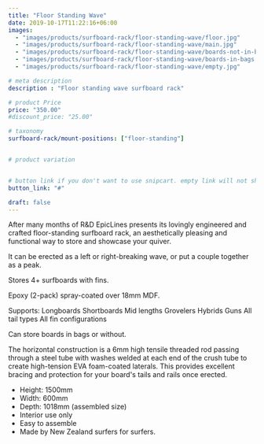 ```yaml
---
title: "Floor Standing Wave"
date: 2019-10-17T11:22:16+06:00
images: 
  - "images/products/surfboard-rack/floor-standing-wave/floor.jpg"
  - "images/products/surfboard-rack/floor-standing-wave/main.jpg"
  - "images/products/surfboard-rack/floor-standing-wave/boards-not-in-bags.jpg"
  - "images/products/surfboard-rack/floor-standing-wave/boards-in-bags.jpg"
  - "images/products/surfboard-rack/floor-standing-wave/empty.jpg"

# meta description
description : "Floor standing wave surfboard rack"

# product Price
price: "350.00"
#discount_price: "25.00"

# taxonomy
surfboard-rack/mount-positions: ["floor-standing"]


# product variation


# button link if you don't want to use snipcart. empty link will not show button
button_link: "#"

draft: false
---
```


After many months of R&D EpicLines presents its lovingly engineered and crafted floor-standing surfboard rack, an aesthetically pleasing and functional way to store and showcase your quiver.

It can be erected as a left or right-breaking wave, or put a couple together as a peak.

Stores 4+ surfboards with fins.

Epoxy (2-pack) spray-coated over 18mm MDF.

Supports:
  Longboards
  Shortboards
  Mid lengths
  Grovelers
  Hybrids
  Guns
  All tail types
  All fin configurations

Can store boards in bags or without.

The horizontal construction is a 6mm high tensile threaded rod passing through a steel tube with washes welded at each end of the crush tube
to create high-tension EVA foam-coated laterals. This provides excellent bracing and protection for your board's tails and rails once erected.

* Height: 1500mm
* Width: 600mm
* Depth: 1018mm (assembled size)
* Interior use only
* Easy to assemble
* Made by New Zealand surfers for surfers.
